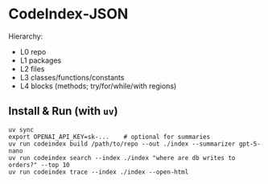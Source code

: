 # CodeIndex‑JSON

Hierarchy:
- L0 repo
- L1 packages
- L2 files
- L3 classes/functions/constants
- L4 blocks (methods; try/for/while/with regions)

## Install & Run (with `uv`)
```
uv sync
export OPENAI_API_KEY=sk-...    # optional for summaries
uv run codeindex build /path/to/repo --out ./index --summarizer gpt-5-nano
uv run codeindex search --index ./index "where are db writes to orders?" --top 10
uv run codeindex trace --index ./index --open-html
```
